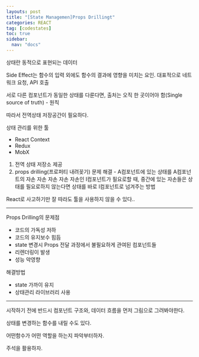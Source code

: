```yaml
---
layouts: post
title: "[State Managemen]Props Drillingt"
categories: REACT
tag: [codestates]
toc: true
sidebar:
  nav: "docs"
---
```


상태란 동적으로 표현되는 데이터

Side Effect는 함수의 입력 외에도 함수의 결과에 영향을 미치는 요인. 대표적으로 네트워크 요청, API 호출

서로 다른 컴포넌트가 동일한 상태를 다룬다면, 출처는 오직 한 곳이어야 함(Single source of truth) - 원칙

따라서 전역상태 저장공간이 필요하다.

상태 관리를 위한 툴

- React Context
- Redux
- MobX

1. 전역 상태 저장소 제공
2. props drilling(프로퍼티 내려꽂기) 문제 해결 - A컴포넌트에 있는 상태를 A컴포넌트의 자손 자손 자손 자손 자손인 I컴포넌트가 필요로할 때, 중간에 있는 자손들은 상태를 필요로하지 않는다면 상태를 바로 I컴포넌트로 넘겨주는 방법

React로 사고하기만 잘 따라도 툴을 사용하지 않을 수 있다..

---

Props Drilling의 문제점

- 코드의 가독성 저하
- 코드의 유지보수 힘듬
- state 변경시 Props 전달 과정에서 불필요하게 관여된 컴포넌트들
- 리렌더링이 발생
- 성능 악영향

해결방법

- state 가까이 유지
- 상태관리 라이브러리 사용

---

시작하기 전에 반드시 컴포넌트 구조와, 데이터 흐름을 먼저 그림으로 그려봐야한다.

상태를 변경하는 함수를 내릴 수도 있다.

어떤함수가 어떤 역할을 하는지 파악부터하자.

주석을 활용하자.
